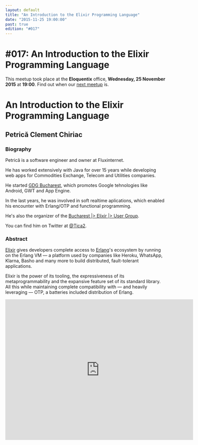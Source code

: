 ```yaml
---
layout: default
title: "An Introduction to the Elixir Programming Language"
date: "2015-11-25 19:00:00"
past: true
edition: "#017"
---
```


<div class="description">
  <h1><span class="edition-number">#017</span>: An Introduction to the Elixir Programming Language</h1>
  <p>This meetup took place at the <strong>Eloquentix</strong> office,
    <strong>Wednesday, 25 November 2015</strong> at <strong>19:00</strong>.
    Find out when our <a href="/next">next meetup</a> is.</p>
</div>

<div class="clear-fix"></div>

<div class="presentation">
  <h1>An Introduction to the Elixir Programming Language</h1>
  <div class="details">
    <div class="left">
      <div class="biography">
        <h2 class="speaker">Petrică Clement Chiriac</h2>
        <h3>Biography</h3>
        <p>Petrică is a software engineer and owner at Fluxinternet.</p>
        <p>He has worked extensively with Java for over 15 years while developing
        web apps for Commodities Exchange, Telecom and Utilities companies.</p>
        <p>He started <a href="https://plus.google.com/112968068864186499076/photos">GDG Bucharest</a>,
        which promotes Google tehnologies like Android, GWT and App Engine.</p>
        <p>In the last years, he was involved in soft realtime aplications, which
        enabled his encounter with Erlang/OTP and functional programming.</p>
        <p>He's also the organizer of the <a href="http://www.meetup.com/Bucharest-Elixir-User-Group/">Bucharest |> Elixir |> User Group</a>.</p>
        <p>You can find him on Twitter at <a href="https://twitter.com/Tica2">@Tica2</a>.</p>
      </div>
      <div class="abstract">
        <h3>Abstract</h3>
        <p><a href="http://elixir-lang.org/">Elixir</a> gives developers complete
        access to <a href="http://www.erlang.org/">Erlang</a>'s ecosystem by running
        on the Erlang VM — a platform used by companies like Heroku, WhatsApp,
        Klarna, Basho and many more to build distributed, fault-tolerant applications.</p>
        <p>Elixir is the power of its tooling, the expressiveness of its
        metaprogrammability and the expansive feature set of its standard library.
        All this while maintaining complete compatibility with — and heavily
        leveraging — OTP, a batteries included distribution of Erlang.</p>
      </div>
    </div>
    <div class="right">
      <div class="recording">
        <iframe width="590" height="442" src="https://www.youtube.com/embed/ewq2KFL8GY8" frameborder="0" allowfullscreen></iframe>
      </div>
    </div>
  </div>
</div>
